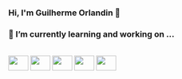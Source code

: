 ### Hi, I'm Guilherme Orlandin 👋

### 🌱 I’m currently learning and working on ...
<div style="display: inline_block"><br>
    <img height="30" width="40" src="https://cdn.jsdelivr.net/gh/devicons/devicon@latest/icons/react/react-original.svg" />
    <img height="30" width="40" src="https://cdn.jsdelivr.net/gh/devicons/devicon@latest/icons/javascript/javascript-original.svg" />
    <img height="30" width="40" src="https://cdn.jsdelivr.net/gh/devicons/devicon@latest/icons/typescript/typescript-original.svg" />
    <img height="30" width="40" src="https://cdn.jsdelivr.net/gh/devicons/devicon@latest/icons/html5/html5-original-wordmark.svg" />
    <img height="30" width="40" src="https://cdn.jsdelivr.net/gh/devicons/devicon@latest/icons/css3/css3-original-wordmark.svg" />                         
</div>
